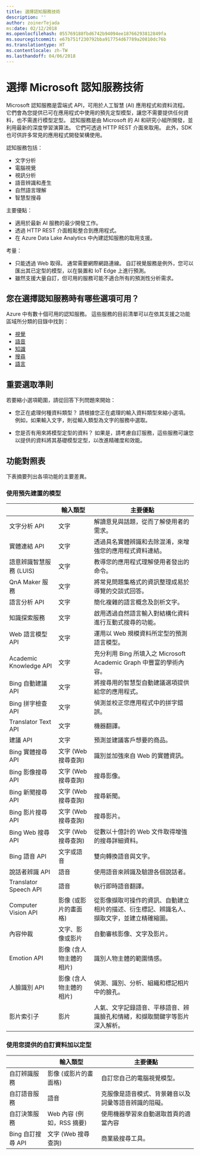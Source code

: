 ```yaml
---
title: 選擇認知服務技術
description: ''
author: zoinerTejada
ms:date: 02/12/2018
ms.openlocfilehash: 055769188fbd6742b94094ee18766293812849fa
ms.sourcegitcommit: e67b751f230792bba917754d67789a20810dc76b
ms.translationtype: HT
ms.contentlocale: zh-TW
ms.lasthandoff: 04/06/2018
---
```

# <a name="choosing-a-microsoft-cognitive-services-technology"></a>選擇 Microsoft 認知服務技術

Microsoft 認知服務是雲端式 API，可用於人工智慧 (AI) 應用程式和資料流程。 它們會為您提供已可在應用程式中使用的預先定型模型，讓您不需要提供任何資料，也不需進行模型定型。 認知服務是由 Microsoft 的 AI 和研究小組所開發，並利用最新的深度學習演算法。 它們可透過 HTTP REST 介面來取用。 此外，SDK 也可供許多常見的應用程式開發架構使用。

認知服務包括：

* 文字分析
* 電腦視覺
* 視訊分析
* 語音辨識和產生
* 自然語言理解
* 智慧型搜尋

主要優點：

* 適用於最新 AI 服務的最少開發工作。
* 透過 HTTP REST 介面輕鬆整合到應用程式。
* 在 Azure Data Lake Analytics 中內建認知服務的取用支援。

考量：

* 只能透過 Web 取得。 通常需要網際網路連線。 自訂視覺服務是例外，您可以匯出其已定型的模型，以在裝置和 IoT Edge 上進行預測。
* 雖然支援大量自訂，但可用的服務可能不適合所有的預測性分析需求。

## <a name="what-are-your-options-when-choosing-amongst-the-cognitive-services"></a>您在選擇認知服務時有哪些選項可用？
Azure 中有數十個可用的認知服務。 這些服務的目前清單可以在依其支援之功能區域所分類的目錄中找到：
- [視覺](https://azure.microsoft.com/services/cognitive-services/directory/vision/)
- [語音](https://azure.microsoft.com/services/cognitive-services/directory/speech/)
- [知識](https://azure.microsoft.com/services/cognitive-services/directory/know/)
- [搜尋](https://azure.microsoft.com/services/cognitive-services/directory/search/)
- [語言](https://azure.microsoft.com/services/cognitive-services/directory/lang/)

## <a name="key-selection-criteria"></a>重要選取準則

若要縮小選項範圍，請從回答下列問題來開始：

- 您正在處理何種資料類型？ 請根據您正在處理的輸入資料類型來縮小選項。 例如，如果輸入文字，則從輸入類型為文字的服務中選取。 

- 您是否有用來將模型定型的資料？ 如果是，請考慮自訂服務，這些服務可讓您以提供的資料將其基礎模型定型，以改進精確度和效能。 

## <a name="capability-matrix"></a>功能對照表

下表摘要列出各項功能的主要差異。 

### <a name="uses-prebuilt-models"></a>使用預先建置的模型

|                                                   |             輸入類型              |                                                                                主要優點                                                                                |
|---------------------------------------------------|-------------------------------------|---------------------------------------------------------------------------------------------------------------------------------------------------------------------------|
|                文字分析 API                 |                文字                 |                                                       解讀意見與話題，從而了解使用者的需求。                                                        |
|                實體連結 API                 |                文字                 |                                               透過具名實體辨識和去除混淆，來增強您的應用程式資料連結。                                               |
| 語意辨識智慧服務 (LUIS) |                文字                 |                                                          教導您的應用程式理解使用者發出的命令。                                                          |
|                 QnA Maker 服務                 |                文字                 |                                             將常見問題集格式的資訊整理成易於導覽的交談式回答。                                              |
|              語言分析 API              |                文字                 |                                                            簡化複雜的語言概念及剖析文字。                                                             |
|           知識探索服務           |                文字                 |                                          啟用透過自然語言輸入對結構化資料進行互動式搜尋的功能。                                          |
|              Web 語言模型 API               |                文字                 |                                                         運用以 Web 規模資料所定型的預測語言模型。                                                         |
|              Academic Knowledge API               |                文字                 |                                        充分利用 Bing 所填入之 Microsoft Academic Graph 中豐富的學術內容。                                         |
|               Bing 自動建議 API                |                文字                 |                                                        將搜尋用的智慧型自動建議選項提供給您的應用程式。                                                        |
|               Bing 拼字檢查 API                |                文字                 |                                                             偵測並校正您應用程式中的拼字錯誤。                                                             |
|                Translator Text API                |                文字                 |                                                                           機器翻譯。                                                                            |
|                建議 API                |                文字                 |                                                             預測並建議客戶想要的商品。                                                              |
|              Bing 實體搜尋 API               |       文字 (Web 搜尋查詢)       |                                                           識別並加強來自 Web 的實體資訊。                                                           |
|               Bing 影像搜尋 API               |       文字 (Web 搜尋查詢)       |                                                                            搜尋影像。                                                                             |
|               Bing 新聞搜尋 API                |       文字 (Web 搜尋查詢)       |                                                                             搜尋新聞。                                                                              |
|               Bing 影片搜尋 API               |       文字 (Web 搜尋查詢)       |                                                                            搜尋影片。                                                                             |
|                Bing Web 搜尋 API                |       文字 (Web 搜尋查詢)       |                                                        從數以十億計的 Web 文件取得增強的搜尋詳細資料。                                                        |
|                  Bing 語音 API                  |           文字或語音            |                                                                  雙向轉換語音與文字。                                                                   |
|              說話者辨識 API              |               語音                |                                                       使用語音來辨識及驗證各個說話者。                                                        |
|               Translator Speech API               |               語音                |                                                                   執行即時語音翻譯。                                                                   |
|                Computer Vision API                |    影像 (或影片的畫面格)    | 從影像擷取可操作的資訊、自動建立相片的描述、衍生標記、辨識名人、擷取文字，並建立精確縮圖。 |
|                 內容仲裁                 |        文字、影像或影片        |                                                               自動審核影像、文字及影片。                                                                |
|                    Emotion API                    | 影像 (含人物主體的相片) |                                                              識別人物主體的範圍情感。                                                               |
|                     人臉識別 API                      | 影像 (含人物主體的相片) |                                                       偵測、識別、分析、組織和標記相片中的臉孔。                                                       |
|                   影片索引子                   |                影片                |                        人氣、文字記錄語音、平移語音、辨識臉孔和情緒，和擷取關鍵字等影片深入解析。                         |

### <a name="trained-with-custom-data-you-provide"></a>使用您提供的自訂資料加以定型

| | 輸入類型 | 主要優點 |
| --- | --- | --- |
| 自訂辨識服務 | 影像 (或影片的畫面格) | 自訂您自己的電腦視覺模型。 |
| 自訂語音服務 | 語音 | 克服像是語音模式、背景雜音以及詞彙等語音辨識的阻礙。 | 
| 自訂決策服務 | Web 內容 (例如，RSS 摘要) | 使用機器學習來自動選取首頁的適當內容 |
| Bing 自訂搜尋 API | 文字 (Web 搜尋查詢) | 商業級搜尋工具。 |

